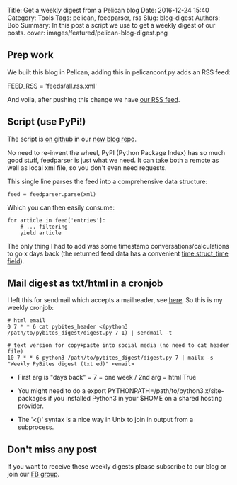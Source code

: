 Title: Get a weekly digest from a Pelican blog
Date: 2016-12-24 15:40
Category: Tools
Tags: pelican, feedparser, rss
Slug: blog-digest
Authors: Bob
Summary: In this post a script we use to get a weekly digest of our posts.
cover: images/featured/pelican-blog-digest.png

## Prep work

We built this blog in Pelican, adding this in pelicanconf.py adds an RSS feed:

FEED_RSS = 'feeds/all.rss.xml'

And voila, after pushing this change we have [our RSS feed](http://pybit.es/feeds/all.rss.xml).

## Script (use PyPi!)

The script is [on github](https://github.com/pybites/blog_code/tree/master/pybites_digest) in our [new blog repo](https://github.com/pybites/blog_code).

No need to re-invent the wheel, PyPI (Python Package Index) has so much good stuff, feedparser is just what we need. It can take both a remote as well as local xml file, so you don't even need requests. 

This single line parses the feed into a comprehensive data structure:

    feed = feedparser.parse(xml)

Which you can then easily consume: 

	for article in feed['entries']:
		# ... filtering
        yield article

The only thing I had to add was some timestamp conversations/calculations to go x days back (the returned feed data has a convenient [time.struct_time field](https://docs.python.org/3.5/library/time.html#time.struct_time)).

## Mail digest as txt/html in a cronjob

I left this for sendmail which accepts a mailheader, see [here](http://stackoverflow.com/questions/24010230/mailx-send-html-message). So this is my weekly cronjob:

	# html email 
	0 7 * * 6 cat pybites_header <(python3 /path/to/pybites_digest/digest.py 7 1) | sendmail -t

	# text version for copy+paste into social media (no need to cat header file)
	10 7 * * 6 python3 /path/to/pybites_digest/digest.py 7 | mailx -s "Weekly PyBites digest (txt ed)" <email>

* First arg is "days back" = 7 = one week / 2nd arg = html True

* You might need to do a export PYTHONPATH=/path/to/python3.x/site-packages if you installed Python3 in your $HOME on a shared hosting provider. 

* The '<()' syntax is a nice way in Unix to join in output from a subprocess.

## Don't miss any post

If you want to receive these weekly digests please subscribe to our blog or join our [FB group](https://www.facebook.com/groups/1305028816183522/).


